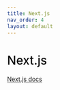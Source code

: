```yaml
---
title: Next.js
nav_order: 4
layout: default
---
```


<h1 style="color:#0c0c0c;font-weight:500;">Next.js</h1>

[Next.js docs]

[Next.js docs]: https://nextjs.org/docs
